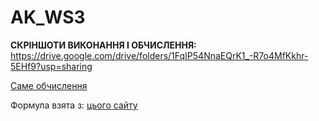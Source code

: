 # AK_WS3

<strong>СКРІНШОТИ ВИКОНАННЯ І ОБЧИСЛЕННЯ: </strong> https://drive.google.com/drive/folders/1FqIP54NnaEQrK1_-R7o4MfKkhr-5EHf9?usp=sharing


<p><a href="https://drive.google.com/file/d/1KwbDo5SrtpV3L8cUsSiIcPPE5MTmOj7W/view?usp=sharing" target="_blank">Саме обчислення</a></p>
<p>Формула взята з: <a href="https://learn.sparkfun.com/tutorials/analog-to-digital-conversion/relating-adc-value-to-voltage" target="_blank">цього сайту</a></p>
